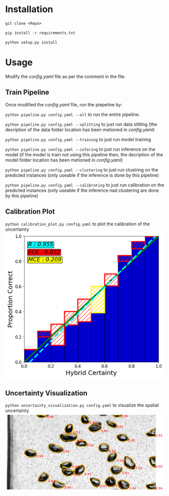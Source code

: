 # Installation
```
git clone <Repo>
```
```
pip install -r requirements.txt
```
```
python setup.py install
```

# Usage
Modify the *config.yaml* file as per the comment in the file.

## Train Pipeline
Once modified the *config.yaml* file, run the piepeline by:

`python pipeline.py config.yaml --all` to run the entire pipeline.

`python pipeline.py config.yaml --splitting` to just run data slitting (the decription of the data folder location has been metioned in *config.yaml*)

`python pipeline.py config.yaml --training` to just run model training

`python pipeline.py config.yaml --infering` to just run inference on the model (if the model is train not using this pipeline then, the decription of the model folder location has been metioned in *config.yaml*)

`python pipeline.py config.yaml --clustering` to just run clustring on the predicted instances (only useable if the inference is done by this pipeline)

`python pipeline.py config.yaml --calibrating` to just run calibration on the predicted instances (only useable if the inference nad clustering are done by this pipeline)

## Calibration Plot

`python calibration_plot.py config.yaml` to plot the calibration of the uncertainty
![](images/cali_plot.png)

## Uncertainty Visualization

`python uncertainty_visualization.py config.yaml` to visualize the spatial uncertainty
![](images/unc_visual.png)